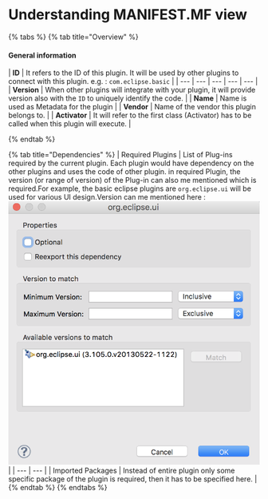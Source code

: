 # Understanding MANIFEST.MF view

{% tabs %}
{% tab title="Overview" %}
#### General information

| **ID** | It refers to the ID of this plugin. It will be used by other plugins to connect with this plugin. e.g. : `com.eclipse.basic`  |
| --- | --- | --- | --- | --- |
| **Version** | When other plugins will integrate with your plugin, it will provide version also with the `ID` to uniquely identify the code. |
| **Name** | Name is used as Metadata for the plugin |
| **Vendor** | Name of the vendor this plugin belongs to. |
| **Activator** | It will refer to the first class \(Activator\) has to be called when this plugin will execute. |

 
{% endtab %}

{% tab title="Dependencies" %}
| Required Plugins | List of Plug-ins required by the current plugin. Each plugin would have dependency on the other plugins and uses the code of other plugin.   in required Plugin, the version \(or range of version\) of the Plug-in can also me mentioned which is required.For example, the basic eclipse plugins are `org.eclipse.ui` will be used for various UI design.Version can me mentioned here :  ![](../.gitbook/assets/eclipse_rcp_manifest_mf_plugin_version.png) |
| --- | --- |
| Imported Packages | Instead of entire plugin only some specific package of the plugin is required, then it has to be specified here. |
{% endtab %}
{% endtabs %}



